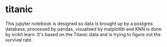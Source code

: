 # titanic

This jupyter notebook is designed so data is brought up by a postgres database, processed by pandas, visualised by matplotlib and KNN is done by scikit learn. 
It's based on the Titanic data and is trying to figure out the survival rate. 
